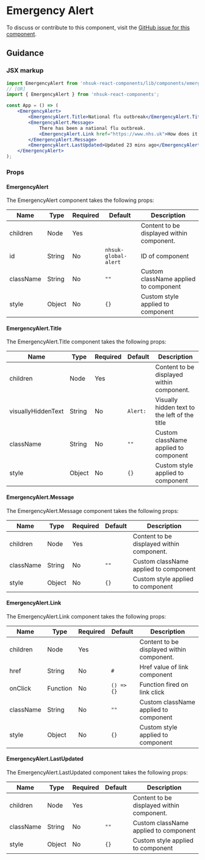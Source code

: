 # Emergency Alert

To discuss or contribute to this component, visit the [GitHub issue for this component](https://github.com/nhsuk/nhsuk-frontend/issues/166).

## Guidance

### JSX markup

```jsx
import EmergencyAlert from 'nhsuk-react-components/lib/components/emergency-alert';
// [OR]
import { EmergencyAlert } from 'nhsuk-react-components';

const App = () => (
    <EmergencyAlert>
        <EmergencyAlert.Title>National flu outbreak</EmergencyAlert.Title>
        <EmergencyAlert.Message>
            There has been a national flu outbreak.
            <EmergencyAlert.Link href="https://www.nhs.uk">How does it affect me</EmergencyAlert.Link>
        </EmergencyAlert.Message>
        <EmergencyAlert.LastUpdated>Updated 23 mins ago</EmergencyAlert.LastUpdated>
    </EmergencyAlert>
);
```

### Props

#### EmergencyAlert

The EmergencyAlert component takes the following props:

| Name      | Type   | Required | Default              | Description                               |
| --------- | ------ | -------- | -------------------- | ----------------------------------------- |
| children  | Node   | Yes      |                      | Content to be displayed within component. |
| id        | String | No       | `nhsuk-global-alert` | ID of component                           |
| className | String | No       | `""`                 | Custom className applied to component     |
| style     | Object | No       | `{}`                 | Custom style applied to component         |

#### EmergencyAlert.Title

The EmergencyAlert.Title component takes the following props:

| Name               | Type   | Required | Default   | Description                                   |
| ------------------ | ------ | -------- | --------- | --------------------------------------------- |
| children           | Node   | Yes      |           | Content to be displayed within component.     |
| visuallyHiddenText | String | No       | `Alert: ` | Visually hidden text to the left of the title |
| className          | String | No       | `""`      | Custom className applied to component         |
| style              | Object | No       | `{}`      | Custom style applied to component             |

#### EmergencyAlert.Message

The EmergencyAlert.Message component takes the following props:

| Name      | Type   | Required | Default | Description                               |
| --------- | ------ | -------- | ------- | ----------------------------------------- |
| children  | Node   | Yes      |         | Content to be displayed within component. |
| className | String | No       | `""`    | Custom className applied to component     |
| style     | Object | No       | `{}`    | Custom style applied to component         |

#### EmergencyAlert.Link

The EmergencyAlert.Link component takes the following props:

| Name      | Type     | Required | Default    | Description                               |
| --------- | -------- | -------- | ---------- | ----------------------------------------- |
| children  | Node     | Yes      |            | Content to be displayed within component. |
| href      | String   | No       | `#`        | Href value of link component              |
| onClick   | Function | No       | `() => {}` | Function fired on link click              |
| className | String   | No       | `""`       | Custom className applied to component     |
| style     | Object   | No       | `{}`       | Custom style applied to component         |

#### EmergencyAlert.LastUpdated

The EmergencyAlert.LastUpdated component takes the following props:

| Name      | Type   | Required | Default | Description                               |
| --------- | ------ | -------- | ------- | ----------------------------------------- |
| children  | Node   | Yes      |         | Content to be displayed within component. |
| className | String | No       | `""`    | Custom className applied to component     |
| style     | Object | No       | `{}`    | Custom style applied to component         |
